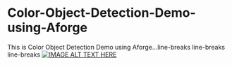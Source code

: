 # Color-Object-Detection-Demo-using-Aforge
This is Color Object Detection Demo using Aforge...line-breaks line-breaks line-breaks
[![IMAGE ALT TEXT HERE](https://img.youtube.com/vi/BjRFINu8Lm8/0.jpg)](https://www.youtube.com/watch?v=BjRFINu8Lm8)
